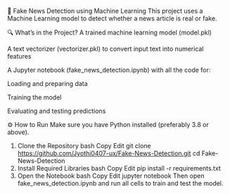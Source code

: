 📰 Fake News Detection using Machine Learning
This project uses a Machine Learning model to detect whether a news article is real or fake.

🔍 What’s in the Project?
A trained machine learning model (model.pkl)

A text vectorizer (vectorizer.pkl) to convert input text into numerical features

A Jupyter notebook (fake_news_detection.ipynb) with all the code for:

Loading and preparing data

Training the model

Evaluating and testing predictions

⚙️ How to Run
Make sure you have Python installed (preferably 3.8 or above).

1. Clone the Repository
bash
Copy
Edit
git clone https://github.com/Jyothi0407-ux/Fake-News-Detection.git
cd Fake-News-Detection
2. Install Required Libraries
bash
Copy
Edit
pip install -r requirements.txt
3. Open the Notebook
bash
Copy
Edit
jupyter notebook
Then open fake_news_detection.ipynb and run all cells to train and test the model.

